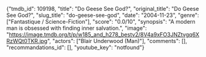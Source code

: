 {"tmdb_id": 109198, "title": "Do Geese See God?", "original_title": "Do Geese See God?", "slug_title": "do-geese-see-god", "date": "2004-11-23", "genre": ["Fantastique / Science-Fiction"], "score": "0.0/10", "synopsis": "A modern man is obsessed with finding inner salvation.", "image": "https://image.tmdb.org/t/p/w185_and_h278_bestv2/8V4a9xFO3JNZtvgq6XRzWQt0TKR.jpg", "actors": ["Blair Underwood (Man)"], "comments": [], "recommandations_id": [], "youtube_key": "notfound"}